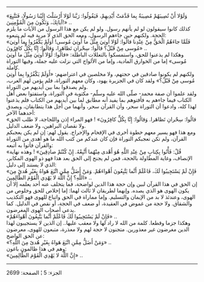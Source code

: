 ------------------------------------------------------------------------

«وَلَوْلا أَنْ تُصِيبَهُمْ مُصِيبَةٌ بِما قَدَّمَتْ أَيْدِيهِمْ، فَيَقُولُوا: رَبَّنا لَوْلا أَرْسَلْتَ إِلَيْنا
رَسُولًا، فَنَتَّبِعَ آياتِكَ، وَنَكُونَ مِنَ الْمُؤْمِنِينَ!» ..  
كذلك كانوا سيقولون لو لم يأتهم رسول. ولو لم يكن مع هذا الرسول من الآيات
ما يلزم الحجة. ولكنهم حين جاءهم الرسول، ومعه الحق الذي لا مرية فيه لم
يتبعوه:  
«فَلَمَّا جاءَهُمُ الْحَقُّ مِنْ عِنْدِنا قالُوا: لَوْلا أُوتِيَ مِثْلَ ما أُوتِيَ مُوسى! أَوَلَمْ يَكْفُرُوا
بِما أُوتِيَ مُوسى مِنْ قَبْلُ؟ قالُوا: سِحْرانِ تَظاهَرا، وَقالُوا: إِنَّا بِكُلٍّ كافِرُونَ» ..  
وهكذا لم يذعنوا للحق، واستمسكوا بالتعللات الباطلة: «قالُوا: لَوْلا أُوتِيَ مِثْلَ
ما أُوتِيَ مُوسى» إما من الخوارق المادية، وإما من الألواح التي نزلت عليه
جملة، وفيها التوراة كاملة.  
ولكنهم لم يكونوا صادقين في حجتهم، ولا مخلصين في اعتراضهم: «أَوَلَمْ يَكْفُرُوا
بِما أُوتِيَ مُوسى مِنْ قَبْلُ؟» ولقد كان في الجزيرة يهود، وكان معهم التوراة، فلم
يؤمن لهم العرب، ولم يصدقوا بما بين أيديهم من التوراة.  
ولقد علموا أن صفة محمد- صلّى الله عليه وسلّم- مكتوبة في التوراة، واستفتوا
بعض أهل الكتاب فيما جاءهم به فأفتوهم بما يفيد أنه مطابق لما بين أيديهم
من الكتاب فلم يذعنوا لهذا كله، وادعوا أن التوراة سحر، وأن القرآن سحر،
وأنهما من أجل هذا يتطابقان، ويصدق أحدهما الآخر:  
«قالُوا: سِحْرانِ تَظاهَرا. وَقالُوا: إِنَّا بِكُلٍّ كافِرُونَ» ! فهو المراء إذن واللجاجة،
لا طلب الحق ولا نقصان البراهين، ولا ضعف الدليل.  
ومع هذا فهو يسير معهم خطوة أخرى في الإفحام والإحراج. يقول لهم: إن لم يكن
يعجبكم القرآن، ولم تكن تعجبكم التوراة فإن كان عندكم من كتب الله ما هو
أهدى من التوراة والقرآن فأتوا به أتبعه:  
«قُلْ: فَأْتُوا بِكِتابٍ مِنْ عِنْدِ اللَّهِ هُوَ أَهْدى مِنْهُما أَتَّبِعْهُ. إِنْ كُنْتُمْ صادِقِينَ» ! وهذه
نهاية الإنصاف، وغاية المطاولة بالحجة، فمن لم يجنح إلى الحق بعد هذا فهو
ذو الهوى المكابر، الذي لا يستند إلى دليل:  
«فَإِنْ لَمْ يَسْتَجِيبُوا لَكَ، فَاعْلَمْ أَنَّما يَتَّبِعُونَ أَهْواءَهُمْ. وَمَنْ أَضَلُّ مِمَّنِ اتَّبَعَ هَواهُ
بِغَيْرِ هُدىً مِنَ اللَّهِ؟ إِنَّ اللَّهَ لا يَهْدِي الْقَوْمَ الظَّالِمِينَ» ..  
إن الحق في هذا القرآن لبين وإن حجة هذا الدين لواضحة، فما يتخلف عنه أحد
يعلمه إلا أن يكون الهوى هو الذي يصده. وإنهما لطريقان لا ثالث لهما: إما
إخلاص للحق وخلوص من الهوى، وعندئذ لا بد من الإيمان والتسليم. وإما مماراة
في الحق واتباع للهوى فهو التكذيب والشقاق. ولا حجة من غموض في العقيدة، أو
ضعف في الحجة، أو نقص في الدليل. كما يدعي أصحاب الهوى المغرضون.  
«فَإِنْ لَمْ يَسْتَجِيبُوا لَكَ فَاعْلَمْ أَنَّما يَتَّبِعُونَ أَهْواءَهُمْ» ..  
وهكذا جزما وقطعا. كلمة من الله لا راد لها ولا معقب عليها.. إن الذين لا
يستجيبون لهذا الدين مغرضون غير معذورين. متجنون لا حجة لهم ولا معذرة،
متبعون للهوى، معرضون عن الحق الواضح:  
«وَمَنْ أَضَلُّ مِمَّنِ اتَّبَعَ هَواهُ بِغَيْرِ هُدىً مِنَ اللَّهِ؟» ..  
وهم في هذا ظالمون باغون:  
«إِنَّ اللَّهَ لا يَهْدِي الْقَوْمَ الظَّالِمِينَ» ..

------------------------------------------------------------------------

الجزء: 5 ¦ الصفحة: 2699
